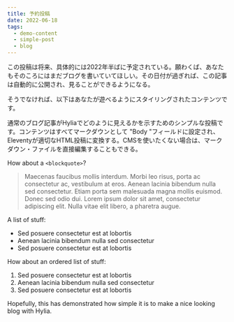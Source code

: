 ```yaml
---
title: 予約投稿
date: 2022-06-18
tags:
  - demo-content
  - simple-post
  - blog
---
```

この投稿は将来、具体的には2022年半ばに予定されている。願わくば、あなたもそのころにはまだブログを書いていてほしい。その日付が過ぎれば、この記事は自動的に公開され、見ることができるようになる。

そうでなければ、以下はあなたが遊べるようにスタイリングされたコンテンツです。

通常のブログ記事がHyliaでどのように見えるかを示すためのシンプルな投稿です。コンテンツはすべてマークダウンとして "Body "フィールドに設定され、Eleventyが適切なHTML投稿に変換する。CMSを使いたくない場合は、マークダウン・ファイルを直接編集することもできる。

How about a `<blockquote>`?

> Maecenas faucibus mollis interdum. Morbi leo risus, porta ac consectetur ac, vestibulum at eros. Aenean lacinia bibendum nulla sed consectetur. Etiam porta sem malesuada magna mollis euismod. Donec sed odio dui. Lorem ipsum dolor sit amet, consectetur adipiscing elit. Nulla vitae elit libero, a pharetra augue.

A list of stuff:

* Sed posuere consectetur est at lobortis
* Aenean lacinia bibendum nulla sed consectetur
* Sed posuere consectetur est at lobortis

How about an ordered list of stuff:

1. Sed posuere consectetur est at lobortis
2. Aenean lacinia bibendum nulla sed consectetur
3. Sed posuere consectetur est at lobortis

Hopefully, this has demonstrated how simple it is to make a nice looking blog with Hylia.